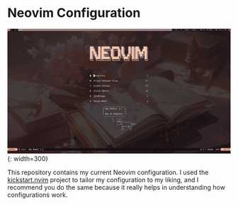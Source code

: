 # Neovim Configuration
![Neovim Dashboard](images/2024-12-04_17-42.png){: width=300}

This repository contains my current Neovim configuration.
I used the [kickstart.nvim](https://github.com/nvim-lua/kickstart.nvim) project to tailor my configuration to my liking, and I recommend you do the same because it really helps in understanding how configurations work.
